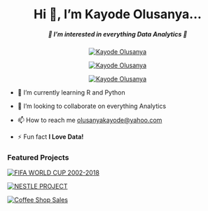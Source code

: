 <h1 align="center">Hi 👋, I’m Kayode Olusanya...</h1>
<h5 align="center">👀 I’m interested in everything Data Analytics 👀 </h5>

<p align="center"> <a href="https://www.linkedin.com/in/kayodeolusanya/"><img src="https://img.shields.io/badge/-Connect With Kayode%20Olusanya-blue?logo=linkedin&style=for-the-badge" alt="Kayode Olusanya" /></a>
<p align="center"> <a href="https://twitter.com/keayslayer?s=08" target="blank"><img src="https://img.shields.io/badge/-Follow Kayode_Olusanya-white?logo=twitter&style=for-the-badge" alt="Kayode Olusanya" /></a> </p>
<p align="center"> <a href="https://instagram.com/kayslayer?igshid=ZDdkNTZiNTM="><img src="https://img.shields.io/badge/-Follow Kayode%20Olusanya-white?logo=instagram&style=for-the-badge" alt="Kayode Olusanya" /></a>



- 🌱 I’m currently learning R and Python

- 💞️ I’m looking to collaborate on everything Analytics

- 📫 How to reach me olusanyakayode@yahoo.com 

- ⚡ Fun fact **I Love Data!**
  
  
<h3 align="left">Featured Projects</h3>
<p align="left"> <a href="" alt="" /></a>
<p align="left"> <a href="https://github.com/kayodeolusanya/FIFA-WORLD-CUP-2002-2018"><img src="https://img.shields.io/badge/-FIFA_WORLD_CUP_2002_2018-black?logo=github&style=for-the-badge" alt="FIFA WORLD CUP 2002-2018" /></a>
<p align="left"> <a href="https://github.com/kayodeolusanya/NESTLE-PROJECT"><img src="https://img.shields.io/badge/-NESTLE_PROJECT-black?logo=github&style=for-the-badge" alt="NESTLE PROJECT" /></a>
<p align="left"> <a href="https://github.com/kayodeolusanya/Gift-Warieta-Coffee-Shop-Sales"><img src="https://img.shields.io/badge/-Coffee_Shop_Sales-black?logo=github&style=for-the-badge" alt="Coffee Shop Sales" /></a>

<!---
kayodeolusanya/kayodeolusanya is a ✨ special ✨ repository because its `README.md` (this file) appears on your GitHub profile.
You can click the Preview link to take a look at your changes.
--->

